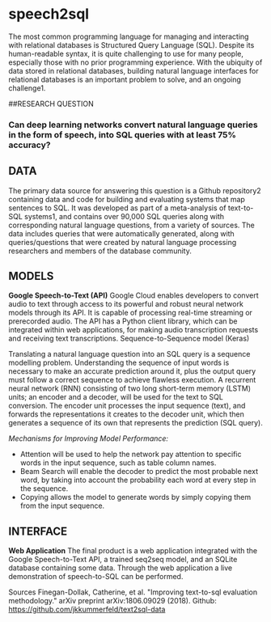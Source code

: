 # speech2sql

The most common programming language for managing and interacting with relational databases is Structured Query Language (SQL). Despite its human-readable syntax, it is quite challenging to use for many people, especially those with no prior programming experience. With the ubiquity of data stored in relational databases, building natural language interfaces for relational databases is an important problem to solve, and an ongoing challenge1.


##RESEARCH QUESTION

### Can deep learning networks convert natural language queries in the form of speech, into SQL queries with at least 75% accuracy?


## DATA

The primary data source for answering this question is a Github repository2 containing data and code for building and evaluating systems that map sentences to SQL. It was developed as part of a meta-analysis of text-to-SQL systems1, and contains over 90,000 SQL queries along with corresponding natural language questions, from a variety of sources.
The data includes queries that were automatically generated, along with queries/questions that were created by natural language processing researchers and members of the database community.


## MODELS

**Google Speech-to-Text (API)**
Google Cloud enables developers to convert audio to text through access to its powerful and robust neural network models through its API. It is capable of processing real-time streaming or prerecorded audio. The API has a Python client library, which can be integrated within web  applications, for making audio transcription requests and receiving text transcriptions.
Sequence-to-Sequence model (Keras)

Translating a natural language question into an SQL query is a sequence modelling problem. Understanding the sequence of input words is necessary to make an accurate prediction around it, plus the output query must follow a correct sequence to achieve flawless execution.
A recurrent neural network (RNN) consisting of two long short-term memory (LSTM) units; an encoder and a decoder, will be used for the text to SQL conversion. The encoder unit processes the input sequence (text), and forwards the representations it creates to the decoder unit, which then generates a sequence of its own that represents the prediction (SQL query).

*Mechanisms for Improving Model Performance:*
- Attention will be used to help the network pay attention to specific words in the input sequence, such as table column names.
- Beam Search will enable the decoder to predict the most probable next word, by taking into account the probability each word at every step in the sequence.
- Copying allows the model to generate words by simply copying them from the input sequence.


## INTERFACE

**Web Application**
The final product is a web application integrated with the Google Speech-to-Text API, a trained seq2seq model, and an SQLite database containing some data. Through the web application a live demonstration of speech-to-SQL can be performed.


Sources
Finegan-Dollak, Catherine, et al. "Improving text-to-sql evaluation methodology." arXiv preprint arXiv:1806.09029 (2018).
Github: https://github.com/jkkummerfeld/text2sql-data
